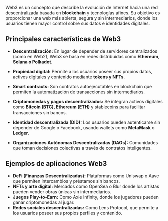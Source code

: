 
Web3 es un concepto que describe la evolución de Internet hacia una red descentralizada basada en **blockchain** y tecnologías afines. Su objetivo es proporcionar una web más abierta, segura y sin intermediarios, donde los usuarios tienen mayor control sobre sus datos e identidades digitales.

## **Principales características de Web3**

- **Descentralización:** En lugar de depender de servidores centralizados (como en Web2), Web3 se basa en redes distribuidas como **Ethereum, Solana o Polkadot**.

- **Propiedad digital:** Permite a los usuarios poseer sus propios datos, activos digitales y contenido mediante **tokens y NFTs**.

- **Smart contracts:** Son contratos autoejecutables en blockchain que permiten la automatización de transacciones sin intermediarios.

- **Criptomonedas y pagos descentralizados:** Se integran activos digitales como **Bitcoin (BTC), Ethereum (ETH)** y stablecoins para facilitar transacciones sin bancos.

- **Identidad descentralizada (DID):** Los usuarios pueden autenticarse sin depender de Google o Facebook, usando wallets como **MetaMask** o **Ledger**.

- **Organizaciones Autónomas Descentralizadas (DAOs):** Comunidades que toman decisiones colectivas a través de contratos inteligentes.

## **Ejemplos de aplicaciones Web3**

- **DeFi (Finanzas Descentralizadas):** Plataformas como Uniswap o Aave que permiten intercambios y préstamos sin bancos.
- **NFTs y arte digital:** Mercados como OpenSea o Blur donde los artistas pueden vender obras únicas sin intermediarios.
- **Juegos Play-to-Earn:** Como Axie Infinity, donde los jugadores pueden ganar criptomonedas al jugar.
- **Redes sociales descentralizadas:** Como Lens Protocol, que permite a los usuarios poseer sus propios perfiles y contenido.